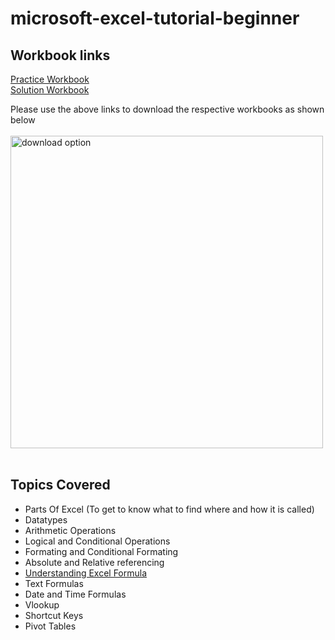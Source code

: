 # microsoft-excel-tutorial-beginner

## Workbook links
[Practice Workbook](https://github.com/AmuthesWaran/microsoft-excel-tutorial-beginner/blob/main/excel-beginner-tutorial_workout.xlsx) <br>
[Solution Workbook](https://github.com/AmuthesWaran/microsoft-excel-tutorial-beginner/blob/main/excel-beginner-tutorial_solution.xlsx)

Please use the above links to download the respective workbooks as shown below
<br>
<br>
<img src="https://github.com/AmuthesWaran/microsoft-excel-tutorial-beginner/assets/79437368/c3e65893-d50b-4412-924e-74488aa1a985" alt="download option" width="500"/>
<br>
<br>

## Topics Covered
* Parts Of Excel (To get to know what to find where and how it is called) 
* Datatypes
* Arithmetic Operations
* Logical and Conditional Operations 
* Formating and Conditional Formating
* Absolute and Relative referencing
* <a href="https://medium.com/@amutheswaran/how-to-remember-spreadsheet-formulas-more-effectively-c4cafe29629" target="_blank">Understanding Excel Formula</a>
* Text Formulas
* Date and Time Formulas
* Vlookup
* Shortcut Keys
* Pivot Tables
